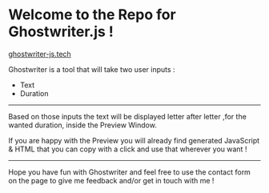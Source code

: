 # Welcome to the Repo for Ghostwriter.js !

[ghostwriter-js.tech](https://www.ghostwriter-js.tech)

Ghostwriter is a tool that will take two user inputs :

* Text
* Duration

---

Based on those inputs the text will be displayed letter after letter ,for the wanted duration, inside the Preview Window.

If you are happy with the Preview you will already find generated JavaScript & HTML that you can copy with a click and use that wherever you want !

---

Hope you have fun with Ghostwriter and feel free to use the contact form on the page to give me feedback and/or get in touch with me !